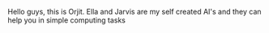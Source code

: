 Hello guys, 
this is Orjit.
Ella and Jarvis are my self created AI's and they can help you in simple computing tasks
